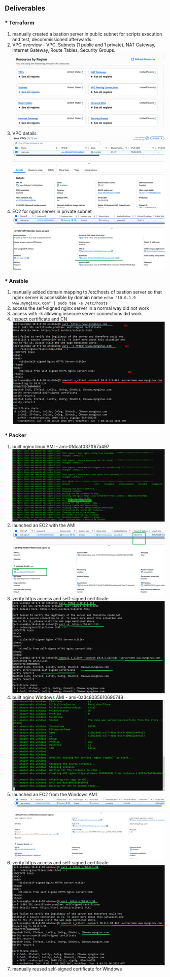 ## Deliverables

### * Terraform

1. manually created a bastion server in public subnet for scripts execution and test, decommissioned afterwards.
2. VPC overview - VPC, Subnets (1 public and 1 private), NAT Gateway, Internet Gateway, Route Tables, Security Groups.
   ![1749288755123](screenshots/1749287909411.png)
3. VPC details
   ![1749287827327](screenshots/1749287827327.png)
4. EC2 for nginx server in private subnet
   ![1749458212239](screenshots/1749458212239.png)

### * Ansible

1. manually added domain mapping to /etc/hosts of bastion server so that nginx server is accessible by domain name
   `echo "10.0.1.9 www.mynginux.com" | sudo tee -a /etc/hosts`
2. access the self-signed nginx server in a normal way did not work
3. access with -k allowing insecure server connections did work
4. inspect certificate and CN
   ![1749289466928](screenshots/1749289466928.png)

### * Packer

1. built nginx linux AMI - ami-0fdcaf037ff67a497
   ![1749379185953](screenshots/1749379185953.png)
2. launched an EC2 with the AMI
   ![1749379456374](screenshots/1749379456374.png)
3. verity https access and self-signed certificate
   ![1749379736420](screenshots/1749379736420.png)
4. built nginx Windows AMI - ami-0a3c8035610690748
   ![1749456826468](screenshots/1749456826468.png)
5. launched an EC2 from the Windows AMI
   ![1749457135168](screenshots/1749457135168.png)
6. verity https access and self-signed certificate
   ![1749457684017](screenshots/1749457684017.png)
7. manually reused self-signed certificate for Windows